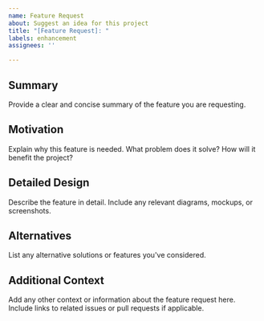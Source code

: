 ```yaml
---
name: Feature Request
about: Suggest an idea for this project
title: "[Feature Request]: "
labels: enhancement
assignees: ''

---
```


## Summary
Provide a clear and concise summary of the feature you are requesting.

## Motivation
Explain why this feature is needed. What problem does it solve? How will it benefit the project?

## Detailed Design
Describe the feature in detail. Include any relevant diagrams, mockups, or screenshots.

## Alternatives
List any alternative solutions or features you've considered.

## Additional Context
Add any other context or information about the feature request here. Include links to related issues or pull requests if applicable.
